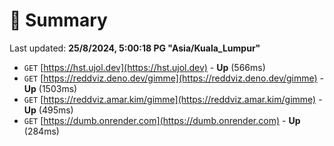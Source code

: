 # 📖 Summary
Last updated: **25/8/2024, 5:00:18 PG "Asia/Kuala_Lumpur"**

- `GET` [https://hst.ujol.dev](https://hst.ujol.dev) - **Up** (566ms)
- `GET` [https://reddviz.deno.dev/gimme](https://reddviz.deno.dev/gimme) - **Up** (1503ms)
- `GET` [https://reddviz.amar.kim/gimme](https://reddviz.amar.kim/gimme) - **Up** (495ms)
- `GET` [https://dumb.onrender.com](https://dumb.onrender.com) - **Up** (284ms)
